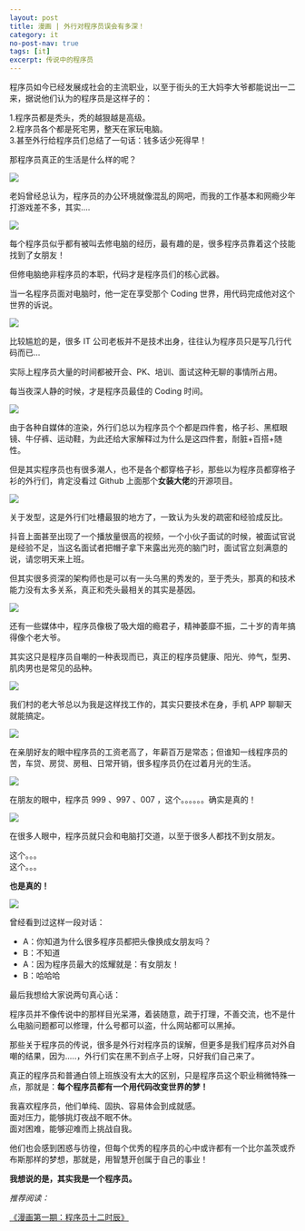 ```yaml
---
layout: post
title: 漫画 | 外行对程序员误会有多深！
category: it
no-post-nav: true
tags: [it]
excerpt: 传说中的程序员
---
```



程序员如今已经发展成社会的主流职业，以至于街头的王大妈李大爷都能说出一二来，据说他们认为的程序员是这样子的：

1.程序员都是秃头，秃的越狠越是高级。  
2.程序员各个都是死宅男，整天在家玩电脑。  
3.甚至外行给程序员们总结了一句话：钱多话少死得早！

那程序员真正的生活是什么样的呢？ 

![](http://favorites.ren/assets/images/2019/it/programmer01.png)    

老妈曾经总认为，程序员的办公环境就像混乱的网吧，而我的工作基本和网瘾少年打游戏差不多，其实....

![](http://favorites.ren/assets/images/2019/it/programmer02.png) 

每个程序员似乎都有被叫去修电脑的经历，最有趣的是，很多程序员靠着这个技能找到了女朋友！

但修电脑绝非程序员的本职，代码才是程序员们的核心武器。

当一名程序员面对电脑时，他一定在享受那个 Coding 世界，用代码完成他对这个世界的诉说。
     
![](http://favorites.ren/assets/images/2019/it/programmer03.png)   

比较尴尬的是，很多 IT 公司老板并不是技术出身，往往认为程序员只是写几行代码而已...

实际上程序员大量的时间都被开会、PK、培训、面试这种无聊的事情所占用。

每当夜深人静的时候，才是程序员最佳的 Coding 时间。

![](http://favorites.ren/assets/images/2019/it/programmer04.png)  

由于各种自媒体的渲染，外行们总以为程序员个个都是四件套，格子衫、黑框眼镜、牛仔裤、运动鞋，为此还给大家解释过为什么是这四件套，耐脏+百搭+随性。

但是其实程序员也有很多潮人，也不是各个都穿格子衫，那些以为程序员都穿格子衫的外行们，肯定没看过 Github 上面那个**女装大佬**的开源项目。

![](http://favorites.ren/assets/images/2019/it/programmer05.png)   

关于发型，这是外行们吐槽最狠的地方了，一致认为头发的疏密和经验成反比。

抖音上面甚至出现了一个播放量很高的视频，一个小伙子面试的时候，被面试官说是经验不足，当这名面试者把帽子拿下来露出光亮的脑门时，面试官立刻满意的说，请您明天来上班。

但其实很多资深的架构师也是可以有一头乌黑的秀发的，至于秃头，那真的和技术能力没有太多关系，真正和秃头最相关的其实是基因。

![](http://favorites.ren/assets/images/2019/it/programmer06.png) 
       
还有一些媒体中，程序员像极了吸大烟的瘾君子，精神萎靡不振，二十岁的青年搞得像个老大爷。

其实这只是程序员自嘲的一种表现而已，真正的程序员健康、阳光、帅气，型男、肌肉男也是常见的品种。

![](http://favorites.ren/assets/images/2019/it/programmer07.png) 
       
我们村的老大爷总以为我是这样找工作的，其实只要技术在身，手机 APP 聊聊天就能搞定。
 
![](http://favorites.ren/assets/images/2019/it/programmer08.png) 

在亲朋好友的眼中程序员的工资老高了，年薪百万是常态；但谁知一线程序员的苦，车贷、房贷、房租、日常开销，很多程序员仍在过着月光的生活。

![](http://favorites.ren/assets/images/2019/it/programmer09.png) 

在朋友的眼中，程序员 999 、997 、007 ，这个。。。。。。确实是真的！

![](http://favorites.ren/assets/images/2019/it/programmer10.png) 
       
在很多人眼中，程序员就只会和电脑打交道，以至于很多人都找不到女朋友。

这个。。。  
这个。。。

**也是真的！**

![](http://favorites.ren/assets/images/2019/it/programmer11.png) 
       
曾经看到过这样一段对话：

- A：你知道为什么很多程序员都把头像换成女朋友吗？  
- B：不知道  
- A：因为程序员最大的炫耀就是：有女朋友！  
- B：哈哈哈  

最后我想给大家说两句真心话：

程序员并不像传说中的那样目光呆滞，着装随意，疏于打理，不善交流，也不是什么电脑问题都可以修理，什么号都可以盗，什么网站都可以黑掉。

那些关于程序员的传说，很多是外行对程序员的误解，但更多是我们程序员对外自嘲的结果，因为.....，外行们实在黑不到点子上呀，只好我们自己来了。

真正的程序员和普通白领上班族没有太大的区别，只是程序员这个职业稍微特殊一点，那就是：**每个程序员都有一个用代码改变世界的梦！**

我喜欢程序员，他们单纯、固执、容易体会到成就感。  
面对压力，能够挑灯夜战不眠不休。  
面对困难，能够迎难而上挑战自我。  

他们也会感到困惑与彷徨，但每个优秀的程序员的心中或许都有一个比尔盖茨或乔布斯那样的梦想，那就是，用智慧开创属于自己的事业！

**我想说的是，其实我是一个程序员。**

*推荐阅读：*

[《漫画第一期：程序员十二时辰》](http://www.ityouknow.com/it/2019/08/09/12hour.html)

